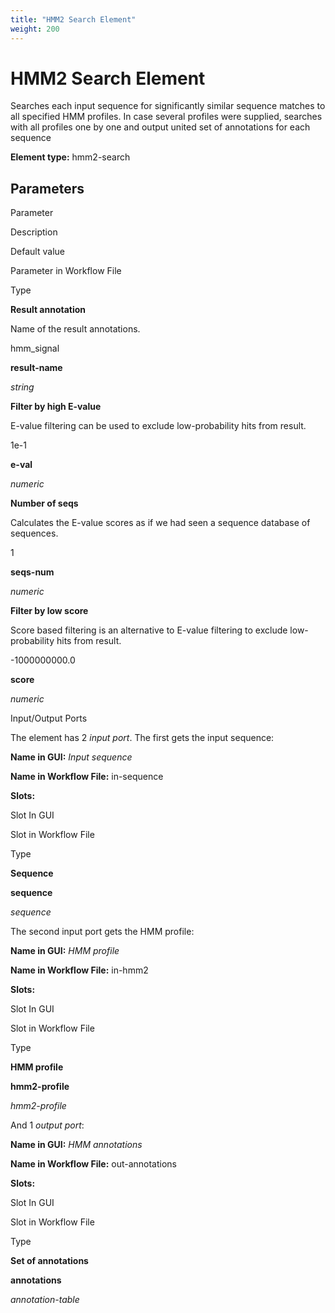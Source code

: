 ```yaml
---
title: "HMM2 Search Element"
weight: 200
---
```



# HMM2 Search Element

Searches each input sequence for significantly similar sequence matches to all specified HMM profiles. In case several profiles were supplied, searches with all profiles one by one and output united set of annotations for each sequence

**Element type:** hmm2-search

Parameters
----------

Parameter

Description

Default value

Parameter in Workflow File

Type

**Result annotation**

Name of the result annotations.

hmm\_signal

**result-name**

_string_

**Filter by high E-value**

E-value filtering can be used to exclude low-probability hits from result.

1e-1

**e-val**

_numeric_

**Number of seqs**

Calculates the E-value scores as if we had seen a sequence database of sequences.

1

**seqs-num**

_numeric_

**Filter by low score**

Score based filtering is an alternative to E-value filtering to exclude low-probability hits from result.

\-1000000000.0

**score**

_numeric_

Input/Output Ports

The element has 2 _input port_. The first gets the input sequence:

**Name in GUI:** _Input sequence_

**Name in Workflow File:** in-sequence

**Slots:**

Slot In GUI

Slot in Workflow File

Type

**Sequence**

**sequence**

_sequence_

The second input port gets the HMM profile:

**Name in GUI:** _HMM profile_

**Name in Workflow File:** in-hmm2

**Slots:**

Slot In GUI

Slot in Workflow File

Type

**HMM profile**

**hmm2-profile**

_hmm2-profile_

And 1 _output port_:

**Name in GUI:** _HMM annotations_

**Name in Workflow File:** out-annotations

**Slots:**

Slot In GUI

Slot in Workflow File

Type

**Set of annotations**

**annotations**

_annotation-table_
